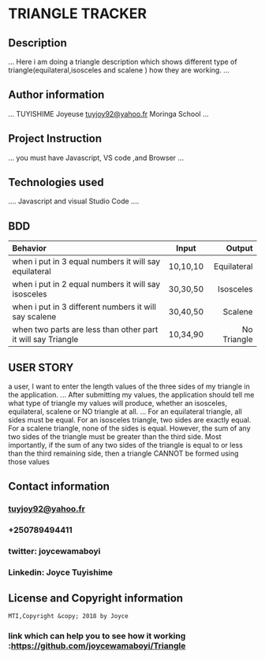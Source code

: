 # TRIANGLE TRACKER
## Description
...
Here i am doing a triangle description which shows different type of triangle(equilateral,isosceles and scalene ) how they are working.
...
## Author information
...
TUYISHIME Joyeuse
tuyjoy92@yahoo.fr
Moringa School
...
## Project Instruction
...
you must have Javascript, VS code ,and Browser
...
## Technologies used
....
Javascript  and 
visual Studio Code
....
## BDD
| Behavior                                                         | Input     |  Output      |
| :----------------------------------------------------------------| :--------:| -----------: |
| when i put in 3 equal numbers it will say equilateral            | 10,10,10  | Equilateral  |
| when i put in 2 equal numbers it will say  isosceles             | 30,30,50 |  Isosceles   |
| when i put in 3 different numbers it will say scalene            | 30,40,50  | Scalene      |
| when two parts are less than other part it will say Triangle     | 10,34,90  | No Triangle     |

## USER STORY
  
  a user, I want to enter the length values of the three sides of my triangle in the application.
  ...
  After submitting my values, the application should tell me what type of triangle my values will produce, whether an isosceles, equilateral, scalene or NO triangle at all.
  ...
  For an equilateral triangle, all sides must be equal.
  For an isosceles triangle, two sides are exactly equal.
  For a scalene triangle, none of the sides is equal. However, the sum of any two sides of the triangle must be greater than the third side.
  Most importantly, if the sum of any two sides of the triangle is equal to or less than the third remaining side, then a triangle CANNOT be formed using those values
## Contact information
### tuyjoy92@yahoo.fr
### +250789494411
### twitter: joycewamaboyi
### Linkedin: Joyce Tuyishime
## License and Copyright information
    MTI,Copyright &copy; 2018 by Joyce
### link which can help you to see how it working :https://github.com/joycewamaboyi/Triangle

